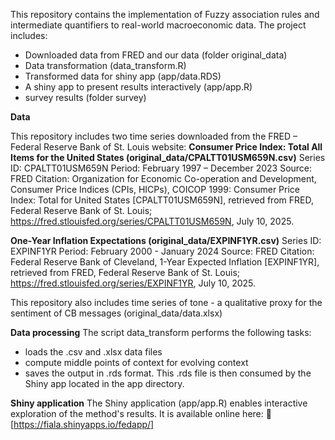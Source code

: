This repository contains the implementation of  Fuzzy association rules and intermediate quantifiers to real-world macroeconomic data.
The project includes:
  - Downloaded data from FRED and our data (folder original_data)
  - Data transformation (data_transform.R)
  - Transformed data for shiny app (app/data.RDS)
  - A shiny app to present results interactively (app/app.R)
  - survey results (folder survey)

**Data**

This repository includes two time series downloaded from the FRED – Federal Reserve Bank of St. Louis website:
**Consumer Price Index: Total All Items for the United States (original_data/CPALTT01USM659N.csv)**
Series ID: CPALTT01USM659N
Period: February 1997 – December 2023
Source: FRED
Citation:
Organization for Economic Co-operation and Development, Consumer Price Indices (CPIs, HICPs), COICOP 1999: Consumer Price Index: Total for United States [CPALTT01USM659N], retrieved from FRED, Federal Reserve Bank of St. Louis; https://fred.stlouisfed.org/series/CPALTT01USM659N, July 10, 2025. 

**One-Year Inflation Expectations (original_data/EXPINF1YR.csv)**
Series ID: EXPINF1YR
Period: February 2000 - January 2024
Source: FRED
Citation:
Federal Reserve Bank of Cleveland, 1-Year Expected Inflation [EXPINF1YR], retrieved from FRED, Federal Reserve Bank of St. Louis; https://fred.stlouisfed.org/series/EXPINF1YR, July 10, 2025. 

This repository also includes time series of tone - a qualitative proxy for the sentiment of CB messages (original_data/data.xlsx)

**Data processing**
The script data_transform performs the following tasks:
- loads the .csv and .xlsx data files
- compute middle points of context for evolving context
- saves the output in .rds format.
This .rds file is then consumed by the Shiny app located in the app directory.

**Shiny application**
The Shiny application (app/app.R) enables interactive exploration of the method's results. It is available online here:
🔗 [https://fiala.shinyapps.io/fedapp/]
